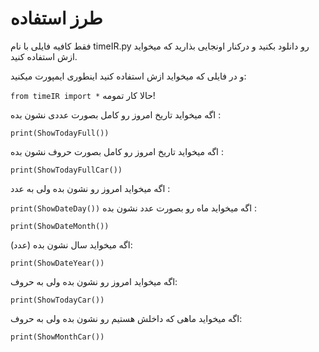 <h1>طرز استفاده</h1>
<p>
فقط کافیه فایلی با نام timeIR.py رو دانلود بکنید و درکنار اونجایی بذارید که میخواید ازش استفاده کنید.

و در فایلی که میخواید ازش استفاده کنید اینطوری ایمپورت میکنید:


<code>from timeIR import *</code>
حالا کار تمومه!

اگه میخواید تاریخ امروز رو کامل بصورت عددی نشون بده :

<code>print(ShowTodayFull())</code>

اگه میخواید تاریخ امروز رو کامل بصورت حروف نشون بده :


<code>print(ShowTodayFullCar())</code>

اگه میخواید امروز رو نشون بده ولی به عدد :


<code>print(ShowDateDay())</code>
اگه میخواید ماه رو بصورت عدد نشون بده :


<code>print(ShowDateMonth())</code>

اگه میخواید سال نشون بده (عدد):


<code>print(ShowDateYear())</code>

اگه میخواید امروز رو نشون بده ولی به حروف:


<code>print(ShowTodayCar())</code>

اگه میخواید ماهی که داخلش هستیم رو نشون بده ولی به حروف:

<code>print(ShowMonthCar())</code>
</p>
